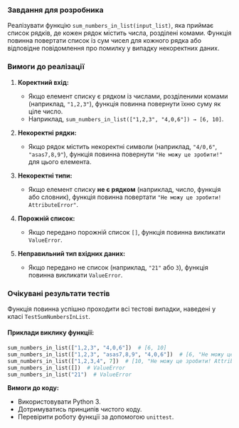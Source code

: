 ### **Завдання для розробника**
Реалізувати функцію `sum_numbers_in_list(input_list)`, яка приймає список рядків, 
де кожен рядок містить числа, розділені комами. Функція повинна повертати список 
із сум чисел для кожного рядка або відповідне повідомлення про помилку у 
випадку некоректних даних.

### **Вимоги до реалізації**
1. **Коректний вхід:**
   - Якщо елемент списку є рядком із числами, розділеними комами 
   (наприклад, `"1,2,3"`), функція повинна повернути їхню суму як ціле число.
   - Наприклад, `sum_numbers_in_list(["1,2,3", "4,0,6"]) → [6, 10]`.

2. **Некоректні рядки:**
   - Якщо рядок містить некоректні символи (наприклад, `"4/0,6"`, `"asas7,8,9"`), 
   функція повинна повернути `"Не можу це зробити!"` для цього елемента.

3. **Некоректні типи:**
   - Якщо елемент списку **не є рядком** (наприклад, число, функція або словник), 
   функція повинна повертати `"Не можу це зробити! AttributeError"`.

4. **Порожній список:**
   - Якщо передано порожній список `[]`, функція повинна викликати `ValueError`.

5. **Неправильний тип вхідних даних:**
   - Якщо передано не список (наприклад, `"21"` або `3`), функція повинна 
   викликати `ValueError`.

### **Очікувані результати тестів**
Функція повинна успішно проходити всі тестові випадки, наведені у класі 
`TestSumNumbersInList`.

#### **Приклади виклику функції:**
```python
sum_numbers_in_list(["1,2,3", "4,0,6"])  # [6, 10]
sum_numbers_in_list(["1,2,3", "asas7,8,9", "4,0,6"])  # [6, "Не можу це зробити!", 10]
sum_numbers_in_list(["1,2,3,4", 7])  # [10, "Не можу це зробити! AttributeError"]
sum_numbers_in_list([])  # ValueError
sum_numbers_in_list("21")  # ValueError
```

**Вимоги до коду:**
- Використовувати Python 3.
- Дотримуватись принципів чистого коду.
- Перевірити роботу функції за допомогою `unittest`.
